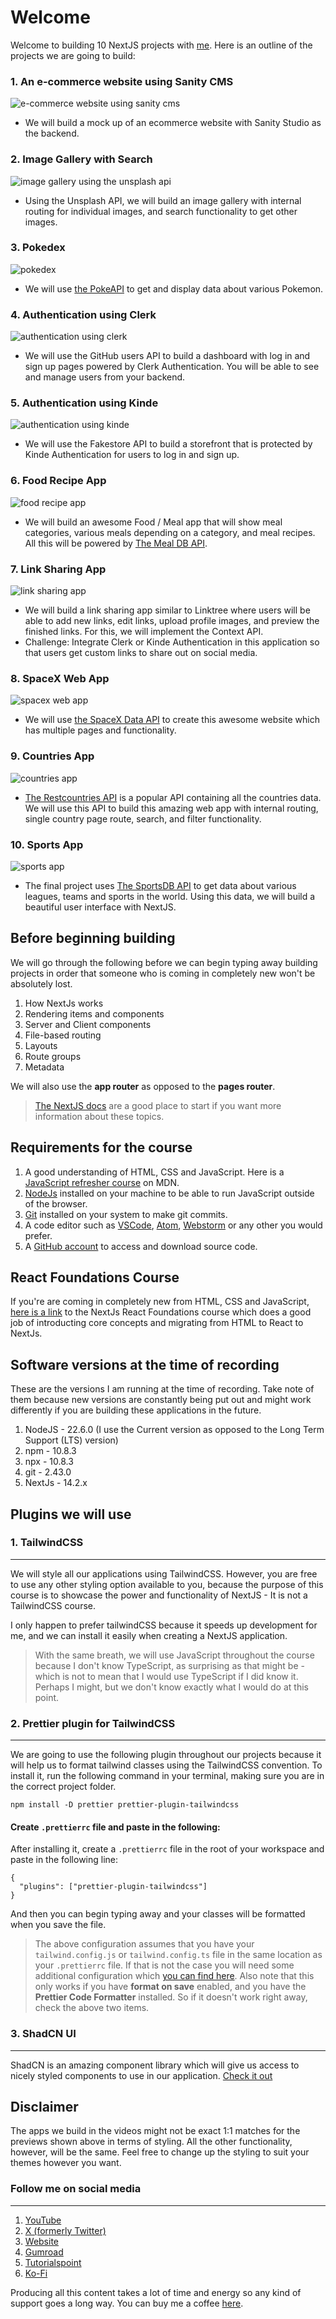 # Welcome

Welcome to building 10 NextJS projects with [me](https://youtube.com/tsbsankara). Here is an outline of the projects we are going to build:

### 1. An e-commerce website using Sanity CMS

![e-commerce website using sanity cms](./demo-images/ecommerce-using-sanity.png)

- We will build a mock up of an ecommerce website with Sanity Studio as the backend.

### 2. Image Gallery with Search

![image gallery using the unsplash api](./demo-images/unsplash-api.png)

- Using the Unsplash API, we will build an image gallery with internal routing for individual images, and search functionality to get other images.

### 3. Pokedex

![pokedex](./demo-images/pokedex.png)

- We will use [the PokeAPI](https://pokeapi.co) to get and display data about various Pokemon.

### 4. Authentication using Clerk

![authentication using clerk](./demo-images/clerk-auth.png)

- We will use the GitHub users API to build a dashboard with log in and sign up pages powered by Clerk Authentication. You will be able to see and manage users from your backend.

### 5. Authentication using Kinde

![authentication using kinde](./demo-images/kinde-auth.png)

- We will use the Fakestore API to build a storefront that is protected by Kinde Authentication for users to log in and sign up.

### 6. Food Recipe App

![food recipe app](./demo-images/food-app.png)

- We will build an awesome Food / Meal app that will show meal categories, various meals depending on a category, and meal recipes. All this will be powered by [The Meal DB API](https://themealdb.com).

### 7. Link Sharing App

![link sharing app](./demo-images/links-app.png)

- We will build a link sharing app similar to Linktree where users will be able to add new links, edit links, upload profile images, and preview the finished links. For this, we will implement the Context API.
- Challenge: Integrate Clerk or Kinde Authentication in this application so that users get custom links to share out on social media.

### 8. SpaceX Web App

![spacex web app](./demo-images/spacex-app.png)

- We will use [the SpaceX Data API](https://api.spacexdata.com/v4/company) to create this awesome website which has multiple pages and functionality.

### 9. Countries App

![countries app](./demo-images/countries-app.png)

- [The Restcountries API](https://restcountries.com/) is a popular API containing all the countries data. We will use this API to build this amazing web app with internal routing, single country page route, search, and filter functionality.

### 10. Sports App

![sports app](./demo-images/sports-app.png)

- The final project uses [The SportsDB API](https://thesportsdb.com) to get data about various leagues, teams and sports in the world. Using this data, we will build a beautiful user interface with NextJS.

## Before beginning building

We will go through the following before we can begin typing away building projects in order that someone who is coming in completely new won't be absolutely lost.

1. How NextJs works
2. Rendering items and components
3. Server and Client components
4. File-based routing
5. Layouts
6. Route groups
7. Metadata

We will also use the **app router** as opposed to the **pages router**.

> [The NextJS docs](https://nextjs.org) are a good place to start if you want more information about these topics.

## Requirements for the course

1. A good understanding of HTML, CSS and JavaScript. Here is a [JavaScript refresher course](https://developer.mozilla.org/en-US/docs/Web/JavaScript/Language_overview) on MDN.
2. [NodeJs](https://nodejs.org) installed on your machine to be able to run JavaScript outside of the browser.
3. [Git](https://git-scm.com) installed on your system to make git commits.
4. A code editor such as [VSCode](https://code.visualstudio.com), [Atom](https://atom-editor.cc/), [Webstorm](https://www.jetbrains.com/webstorm/download/) or any other you would prefer.
5. A [GitHub account](https://github.com) to access and download source code.

## React Foundations Course

If you're are coming in completely new from HTML, CSS and JavaScript, [here is a link](https://nextjs.org/learn/react-foundations) to the NextJs React Foundations course which does a good job of introducting core concepts and migrating from HTML to React to NextJs.

## Software versions at the time of recording

These are the versions I am running at the time of recording. Take note of them because new versions are constantly being put out and might work differently if you are building these applications in the future.

1. NodeJS - 22.6.0 (I use the Current version as opposed to the Long Term Support (LTS) version)
2. npm - 10.8.3
3. npx - 10.8.3
4. git - 2.43.0
5. NextJs - 14.2.x

## Plugins we will use

### 1. TailwindCSS

---

We will style all our applications using TailwindCSS. However, you are free to use any other styling option available to you, because the purpose of this course is to showcase the power and functionality of NextJS - It is not a TailwindCSS course.

I only happen to prefer tailwindCSS because it speeds up development for me, and we can install it easily when creating a NextJS application.

> With the same breath, we will use JavaScript throughout the course because I don't know TypeScript, as surprising as that might be - which is not to mean that I would use TypeScript if I did know it. Perhaps I might, but we don't know exactly what I would do at this point.

### 2. Prettier plugin for TailwindCSS

---

We are going to use the following plugin throughout our projects because it will help us to format tailwind classes using the TailwindCSS convention. To install it, run the following command in your terminal, making sure you are in the correct project folder.

```
npm install -D prettier prettier-plugin-tailwindcss
```

#### Create `.prettierrc` file and paste in the following:

After installing it, create a `.prettierrc` file in the root of your workspace and paste in the following line:

```
{
  "plugins": ["prettier-plugin-tailwindcss"]
}
```

And then you can begin typing away and your classes will be formatted when you save the file.

> The above configuration assumes that you have your `tailwind.config.js` or `tailwind.config.ts` file in the same location as your `.prettierrc` file. If that is not the case you will need some additional configuration which [you can find here](https://github.com/tailwindlabs/prettier-plugin-tailwindcss). Also note that this only works if you have **format on save** enabled, and you have the **Prettier Code Formatter** installed. So if it doesn't work right away, check the above two items.

### 3. ShadCN UI

---

ShadCN is an amazing component library which will give us access to nicely styled components to use in our application. [Check it out](https://ui.shadcn.com)

## Disclaimer

The apps we build in the videos might not be exact 1:1 matches for the previews shown above in terms of styling. All the other functionality, however, will be the same. Feel free to change up the styling to suit your themes however you want.

### Follow me on social media

---

1. [YouTube](https://youtube.com/tsbsankara)
2. [X (formerly Twitter)](https://x.com/tsbsankara)
3. [Website](https://tsbsankara.netlify.app)
4. [Gumroad](https://tsbsankara.gumroad.com)
5. [Tutorialspoint](https://www.tutorialspoint.com/lets-build-20-reactjs-projects/index.asp)
6. [Ko-Fi](https://ko-fi.com/tsbsankara)

Producing all this content takes a lot of time and energy so any kind of support goes a long way. You can buy me a coffee [here](https://ko-fi.com/tsbsankara).
